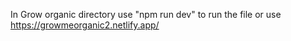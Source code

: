 In Grow organic directory use "npm run dev" to run the file 
or use 
https://growmeorganic2.netlify.app/